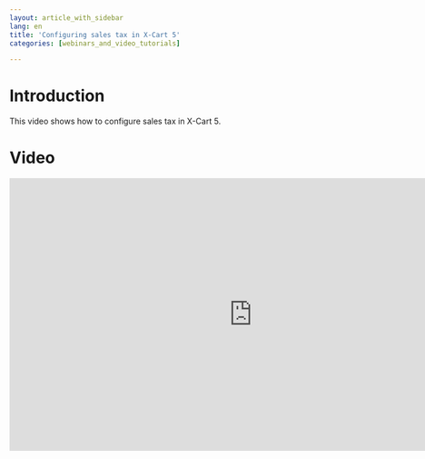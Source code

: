 ```yaml
---
layout: article_with_sidebar
lang: en
title: 'Configuring sales tax in X-Cart 5'
categories: [webinars_and_video_tutorials]

---
```




# Introduction

This video shows how to configure sales tax in X-Cart 5.

# Video

<iframe class="youtube-player" type="text/html" style="width: 853px; height: 480px" src="https://www.youtube.com/embed/neu9h6xjJe0" frameborder="0"></iframe>